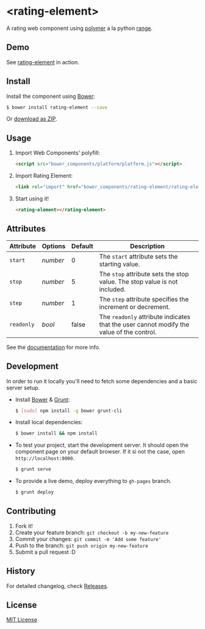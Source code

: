 # &lt;rating-element&gt;

A rating web component using [polymer](http://www.polymer-project.org/) a la python [range](https://docs.python.org/3/library/stdtypes.html#ranges).

## Demo

See [rating-element](http://dreyescat.github.io/rating-element/components/rating-element/demo.html) in action.

## Install

Install the component using [Bower](http://bower.io/):

```sh
$ bower install rating-element --save
```

Or [download as ZIP](https://github.com/dreyescat/rating-element/archive/master.zip).

## Usage

1. Import Web Components' polyfill:

    ```html
    <script src="bower_components/platform/platform.js"></script>
    ```

2. Import Rating Element:

    ```html
    <link rel="import" href="bower_components/rating-element/rating-element.html">
    ```

3. Start using it!

    ```html
    <rating-element></rating-element>
    ```

## Attributes

Attribute     | Options     | Default      | Description
---           | ---         | ---          | ---
`start`       | *number*    | 0            | The `start` attribute sets the starting value.
`stop`        | *number*    | 5            | The `stop` attribute sets the stop value. The stop value is not included.
`step`        | *number*    | 1            | The `step` attribute specifies the increment or decrement.
`readonly`    | *bool*      | false        | The `readonly` attribute indicates that the user cannot modify the value of the control.

See the [documentation](http://dreyescat.github.io/rating-element/) for more info.

## Development

In order to run it locally you'll need to fetch some dependencies and a basic server setup.

* Install [Bower](http://bower.io/) & [Grunt](http://gruntjs.com/):

    ```sh
    $ [sudo] npm install -g bower grunt-cli
    ```

* Install local dependencies:

    ```sh
    $ bower install && npm install
    ```

* To test your project, start the development server. It should open the component page on your default browser. If it si not the case, open `http://localhost:8000`.

    ```sh
    $ grunt serve
    ```

* To provide a live demo, deploy everything to `gh-pages` branch.

    ```sh
    $ grunt deploy
    ```

## Contributing

1. Fork it!
2. Create your feature branch: `git checkout -b my-new-feature`
3. Commit your changes: `git commit -m 'Add some feature'`
4. Push to the branch: `git push origin my-new-feature`
5. Submit a pull request :D

## History

For detailed changelog, check [Releases](https://github.com/dreyescat/rating-element/releases).

## License

[MIT License](https://github.com/dreyescat/rating-element/blob/master/LICENSE.md)
